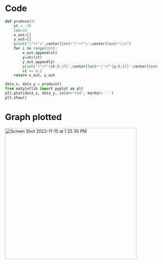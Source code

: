# Code
```.py
def produce():
    st = -10
    len=10
    x_out=[]
    y_out=[]
    print("|"+f"x".center(len)+"|"+f"y".center(len)+"|\n")
    for i in range(101):
        x_out.append(st)
        y=abs(st)
        y_out.append(y)
        print("|"+f"{st:0.2f}".center(len)+"|"+f"{y:0.2f}".center(len)+"|")
        st += 0.2
    return x_out, y_out

data_x, data_y = produce()
from matplotlib import pyplot as plt
plt.plot(data_x, data_y, color="red", marker= '.')
plt.show()
```

# Graph plotted
<img width="433" alt="Screen Shot 2022-11-15 at 1 25 30 PM" src="https://user-images.githubusercontent.com/100017195/201826096-65829dc8-4de6-482a-9c7a-82479f4e362a.png">
